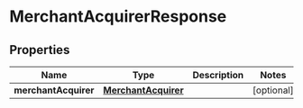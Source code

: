 
# MerchantAcquirerResponse

## Properties
Name | Type | Description | Notes
------------ | ------------- | ------------- | -------------
**merchantAcquirer** | [**MerchantAcquirer**](MerchantAcquirer.md) |  |  [optional]



